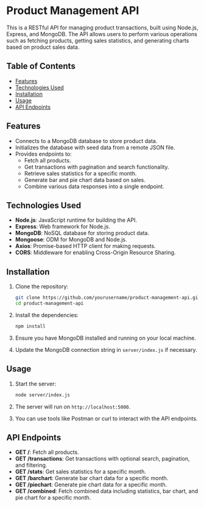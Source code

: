 # Product Management API

This is a RESTful API for managing product transactions, built using Node.js, Express, and MongoDB. The API allows users to perform various operations such as fetching products, getting sales statistics, and generating charts based on product sales data.

## Table of Contents

- [Features](#features)
- [Technologies Used](#technologies-used)
- [Installation](#installation)
- [Usage](#usage)
- [API Endpoints](#api-endpoints)

## Features

- Connects to a MongoDB database to store product data.
- Initializes the database with seed data from a remote JSON file.
- Provides endpoints to:
  - Fetch all products.
  - Get transactions with pagination and search functionality.
  - Retrieve sales statistics for a specific month.
  - Generate bar and pie chart data based on sales.
  - Combine various data responses into a single endpoint.

## Technologies Used

- **Node.js**: JavaScript runtime for building the API.
- **Express**: Web framework for Node.js.
- **MongoDB**: NoSQL database for storing product data.
- **Mongoose**: ODM for MongoDB and Node.js.
- **Axios**: Promise-based HTTP client for making requests.
- **CORS**: Middleware for enabling Cross-Origin Resource Sharing.

## Installation

1. Clone the repository:

   ```bash
   git clone https://github.com/yourusername/product-management-api.git
   cd product-management-api
   ```

2. Install the dependencies:

   ```bash
   npm install
   ```

3. Ensure you have MongoDB installed and running on your local machine.

4. Update the MongoDB connection string in `server/index.js` if necessary.

## Usage

1. Start the server:

   ```bash
   node server/index.js
   ```

2. The server will run on `http://localhost:5000`.

3. You can use tools like Postman or curl to interact with the API endpoints.

## API Endpoints

- **GET /**: Fetch all products.
- **GET /transactions**: Get transactions with optional search, pagination, and filtering.
- **GET /stats**: Get sales statistics for a specific month.
- **GET /barchart**: Generate bar chart data for a specific month.
- **GET /piechart**: Generate pie chart data for a specific month.
- **GET /combined**: Fetch combined data including statistics, bar chart, and pie chart for a specific month.
